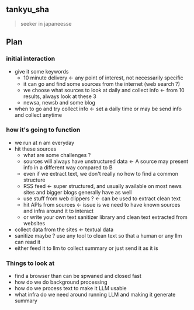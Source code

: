 ## tankyu_sha

> seeker in japaneesse

## Plan

### initial interaction

- give it some keywords
  - 10 minute delivery <- any point of interest, not necessarily specific
  - it can go and find some sources from the internet (web search ?)
  - we choose what sources to look at daily and collect info <- from 10 results,
    always look at these 3
  - newsa, newsb and some blog
- when to go and try collect info <- set a daily time or may be send info and
  collect anytime

### how it's going to function

- we run at n am everyday
- hit these sources
  - what are some challenges ?
  - sources will always have unstructured data <- A source may present info in a
    different way compared to B
  - even if we extract text, we don't really no how to find a common structure
  - RSS feed <- super structured, and usually available on most news sites and
    bigger blogs generally have as well
  - use stuff from web clippers ? <- can be used to extract clean text
  - hit APIs from sources <- issue is we need to have known sources and infra
    around it to interact
  - or write your own text sanitizer library and clean text extracted from
    websites
- collect data from the sites <- textual data
- sanitize maybe ? use any tool to clean text so that a human or any llm can
  read it
- either feed it to llm to collect summary or just send it as it is

### Things to look at

- find a browser than can be spwaned and closed fast
- how do we do background processing
- how do we process text to make it LLM usable
- what infra do we need around running LLM and making it generate summary
